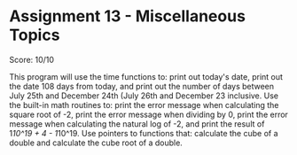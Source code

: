 # Assignment 13 - Miscellaneous Topics  
Score: 10/10  
 
This program will use the time functions to: print out today's date, print
out the date 108 days from today, and print out the number of days between
July 25th and December 24th (July 26th and December 23 inclusive. Use the
built-in math routines to: print the error message when calculating the
square root of -2, print the error message when dividing by 0, print the
error message when calculating the natural log of -2, and print the result
of 1*10^19 + 4 - 1*10^19. Use pointers to functions that: calculate the
cube of a double and calculate the cube root of a double. 
